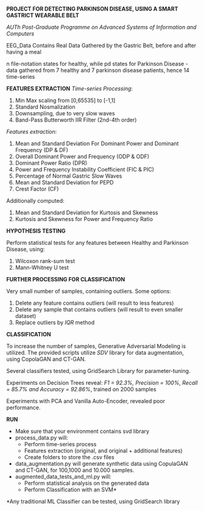 **PROJECT FOR DETECTING PARKINSON DISEASE, USING A SMART GASTRICT WEARABLE BELT**

*AUTh Post-Graduate Programme on Advanced Systems of Information and Computers*

EEG_Data Contains Real Data Gathered by the Gastric Belt, before and after having a meal

n file-notation states for healthy, while pd states for Parkinson Disease
-data gathered from 7 healthy and 7 parkinson disease patients, hence 14 time-series

**FEATURES EXTRACTION**
*Time-series Processing*:
1. Min Max scaling from [0,65535] to [-1,1]
2. Standard Nosmalization
3. Downsampling, due to very slow waves
4. Band-Pass Butterworth IIR Filter (2nd-4th order)

*Features extraction*:
1. Mean and Standard Deviation For Dominant Power and Dominant Frequency (DP & DF)
2. Overall Dominant Power and Frequency (ODP & ODF)
3. Dominant Power Ratio (DPR)
4. Power and Frequency Instability Coefficient (FIC & PIC)
5. Percentage of Normal Gastric Slow Waves
6. Mean and Standard Deviation for PEPD
7. Crest Factor (CF)

Additionally computed:
1. Mean and Standard Deviation for Kurtosis and Skewness
2. Kurtosis and Skewness for Power and Frequency Ratio

**HYPOTHESIS TESTING**

Perform statistical tests for any features between Healthy and Parkinson Disease, using:
1. Wilcoxon rank-sum test
2. Mann-Whitney U test

**FURTHER PROCESSING FOR CLASSIFICATION**

Very small number of samples, containing outliers. Some options:
1. Delete any feature contains outliers (will result to less features)
2. Delete any sample that contains outliers (will result to even smaller dataset)
3. Replace outliers by *IQR* method 

**CLASSIFICATION**

To increase the number of samples, Generative Adversarial Modeling is utilized. The provided scripts utilize *SDV* library for data augmentation, using CopolaGAN and CT-GAN.

Several classifiers tested, using GridSearch Library for parameter-tuning.

Experiments on Decision Trees reveal:
*F1 = 92.3%, Precision = 100%, Recall = 85.7% and Accuracy = 92.86%*, trained on 2000 samples

Experiments with PCA and Vanilla Auto-Encoder, revealed poor performance.

**RUN**

- Make sure that your environment contains svd library
- process_data.py will:
  - Perform time-series process
  - Features extraction (original, and original + additional features)
  - Create folders to store the .csv files
- data_augmentation.py will generate synthetic data using CopulaGAN and CT-GAN, for 100,1000 and 10.000 samples.
- augmented_data_tests_and_ml.py will:
  - Perform statistical analysis on the generated data
  - Perform Classification with an SVM*



*Any traditional ML Classifier can be tested, using GridSearch library
